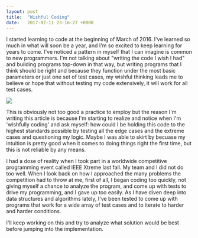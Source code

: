 ```yaml
---
layout: post
title:  "Wishful Coding"
date:   2017-02-11 23:16:27 +0000
---
```



I started learning to code at the beginning of March of 2016. I've learned so much in what will soon be a year, and I'm so excited to keep learning for years to come. I've noticed a pattern in myself that I can imagine is common to new programmers. I'm not talking about "writing the code I wish I had" and building programs top-down in that way, but writing programs that I think should be right and because they function under the most basic parameters or just one set of test cases, my wishful thinking leads me to believe or hope that without testing my code extensively, it will work for all test cases.

![](http://hw.infowars.com/wp-content/uploads/2016/02/021216robotcowboy.jpg)

This is obviously not too good a practice to employ but the reason I'm writing this article is because I'm starting to realize and notice when I'm 'wishfully coding' and ask myself: how could I be holding this code to the highest standards possible by testing all the edge cases and the extreme cases and questioning my logic. Maybe I was able to skirt by becuase my intuition is pretty good when it comes to doing things right the first time, but this is not reliable by any means. 

I had a dose of reality when I took part in a worldwide competitive programming event called IEEE Xtreme last fall. My team and I did not do too well. When I look back on how I approached the many problems the competition had to throw at me, first of all, I began coding too quickly, not giving myself a chance to analyze the program, and come up with tests to drive my programming, and I gave up too easily. As I have diven deep into data structures and algorithms lately, I've been tested to come up with programs that work for a wide array of test cases and to iterate to harder and harder conditions.

I'll keep working on this and try to analyze what solution would be best before jumping into the implementation.
